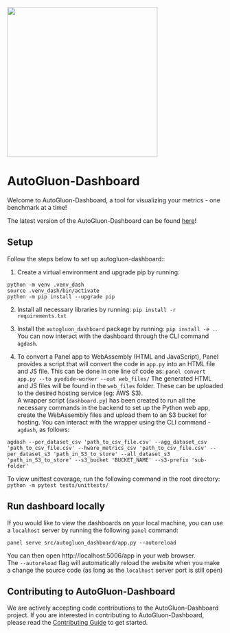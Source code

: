 <div align="left">
  <img src="https://user-images.githubusercontent.com/16392542/77208906-224aa500-6aba-11ea-96bd-e81806074030.png" width="350">
</div>

# AutoGluon-Dashboard

Welcome to AutoGluon-Dashboard, a tool for visualizing your metrics - one benchmark at a time!

The latest version of the AutoGluon-Dashboard can be found [here](https://d24iwcyhf6yavw.cloudfront.net/out.html)! 

## Setup
Follow the steps below to set up autogluon-dashboard::
1. Create a virtual environment and upgrade pip by running: 
```
python -m venv .venv_dash 
source .venv_dash/bin/activate
python -m pip install --upgrade pip
``` 

2. Install all necessary libraries by running: `pip install -r requirements.txt`

3. Install the `autogluon_dashboard` package by running: `pip install -e .`. You can now interact with the dashboard through the CLI command `agdash`. 

4. To convert a Panel app to WebAssembly (HTML and JavaScript),  Panel provides a script that will convert the code in `app.py` into an HTML file and JS file. This can be done in one line of code as: `panel convert app.py --to pyodide-worker --out web_files/`
The generated HTML and JS files will be found in the `web_files` folder. These can be uploaded to the desired hosting service (eg: AWS S3). 
<br> A wrapper script (`dashboard.py`) has been created to run all the necessary commands in the backend to set up the Python web app, create the WebAssembly files and upload them to an S3 bucket for hosting. You can interact with the wrapper using the CLI command - `agdash`, as follows:
```
agdash --per_dataset_csv 'path_to_csv_file.csv' --agg_dataset_csv 'path_to_csv_file.csv' --hware_metrics_csv 'path_to_csv_file.csv' --per_dataset_s3 'path_in_S3_to_store' --all_dataset_s3 'path_in_S3_to_store' --s3_bucket 'BUCKET_NAME' --s3-prefix 'sub-folder'
``` 

To view unittest coverage, run the following command in the root directory: `python -m pytest tests/unittests/`

## Run dashboard locally 
If you would like to view the dashboards on your local machine, you can use a `localhost` server by running the following `panel` command: 
```
panel serve src/autogluon_dashboard/app.py --autoreload
```
You can then open http://localhost:5006/app in your web browser.
<br> The `--autoreload` flag will automatically reload the website when you make a change the source code (as long as the `localhost` server port is still open)


## Contributing to AutoGluon-Dashboard

We are actively accepting code contributions to the AutoGluon-Dashboard project. If you are interested in contributing to AutoGluon-Dashboard, please read the [Contributing Guide](https://github.com/autogluon/autogluon-dashboard/blob/main/CONTRIBUTING.md) to get started.
